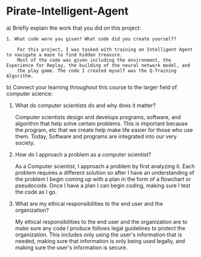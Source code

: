 # Pirate-Intelligent-Agent

a) Briefly explain the work that you did on this project: 

    1. What code were you given? What code did you create yourself?
    
        For this project, I was tasked with training an Intelligent Agent to navigate a maze to find hidden treasure. 
        Most of the code was given including the environment, the Experience for Replay, the building of the neural network model, and 
        the play game. The code I created myself was the Q-Training Algorithm.

b) Connect your learning throughout this course to the larger field of computer science:
  1. What do computer scientists do and why does it matter?
 
      Computer scientists design and develops programs, software, and algorithm that help solve certain problems. This is important because the program, etc that we create help make life easier for those who use them. Today, Software and programs are integrated into our very society.
  
  2. How do I approach a problem as a computer scientist?
  
       As a Computer scientist, I approach a problem by first analyzing it. Each problem requires a different solution so after I have an understanding of the problem I begin coming up with a plan in the form of a flowchart or pseudocode. Once I have a plan I can begin coding, making sure I test the code as I go.
  
  3. What are my ethical responsibilities to the end user and the organization?
  
      My ethical responsibilities to the end user and the organization are to make sure any code I produce follows legal guidelines to protect the organization. This includes only using the user's information that is needed, making sure that information is only being used legally, and making sure the user's information is secure.
